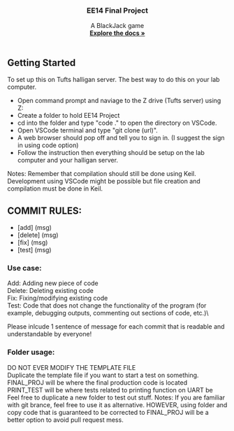 
<h3 align="center">EE14 Final Project</h3>
  <p align="center">
    A BlackJack game
    <br />
    <a href="https://docs.google.com/document/d/1wWvgXe7Ve40gX6k7Nhl1zVf8bp4OxohAfwSJsb4MSrk/edit#"><strong>Explore the docs »</strong></a>
    <br />
    <br />
  </p>
</div>

<!-- GETTING STARTED -->
## Getting Started

To set up this on Tufts halligan server. The best way to do this on your lab computer.

* Open command prompt and naviage to the Z drive (Tufts server) using Z:
* Create a folder to hold EE14 Project
* cd into the folder and type "code ." to open the directory on VSCode.
* Open VSCode terminal and type "git clone (url)".
* A web browser should pop off and tell you to sign in. (I suggest the sign in using code option)
* Follow the instruction then everything should be setup on the lab computer and your halligan server. 

Notes: Remember that compilation should still be done using Keil. Development using VSCode might be possible but file creation and compilation must be done in Keil.

## COMMIT RULES:
- [add] (msg)
- [delete] (msg)
- [fix] (msg)
- [test] (msg)

### Use case:
Add: Adding new piece of code\
Delete: Deleting existing code\
Fix: Fixing/modifying existing code\
Test: Code that does not change the functionality of the program (for example,
        debugging outputs, commenting out sections of code, etc.)\

Please inlcude 1 sentence of message for each commit that is readable and understandable by everyone!

### Folder usage:
DO NOT EVER MODIFY THE TEMPLATE FILE\
Duplicate the template file if you want to start a test on something.\
FINAL_PROJ will be where the final production code is located \
PRINT_TEST will be where tests related to printing function on UART be \
Feel free to duplicate a new folder to test out stuff.
Notes: If you are familiar with git brance, feel free to use it as alternative. HOWEVER, using folder and copy code that is guaranteed to be corrected to FINAL_PROJ will be a better option to avoid pull request mess.
